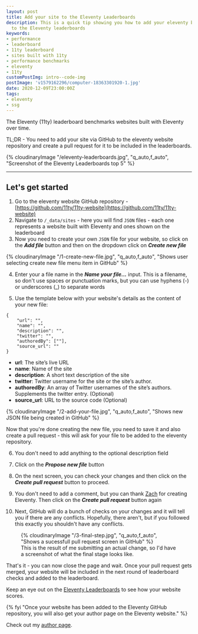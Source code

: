 ```yaml
---
layout: post
title: Add your site to the Eleventy Leaderboards
description: This is a quick tip showing you how to add your eleventy built website
  to the Eleventy leaderboards
keywords:
- performance
- leaderboard
- 11ty leaderboard
- sites built with 11ty
- performance benchmarks
- eleventy
- 11ty
customPostImg: intro--code-img
postImage: 'v1579162296/computer-18363301920-1.jpg'
date: 2020-12-09T23:00:00Z
tags:
- eleventy
- ssg
---
```


<p class="lead">The Eleventy (11ty) leaderboard benchmarks websites built with Eleventy over time.</p>

TL;DR - You need to add your site via GitHub to the eleventy website repository and create a pull request for it to be included in the leaderboards.

{% cloudinaryImage "/eleventy-leaderboards.jpg", "q_auto,f_auto", "Screenshot of the Eleventy Leaderboards top 5" %}

<hr>

## Let's get started
1. Go to the eleventy website GitHub repository - [https://github.com/11ty/11ty-website](https://github.com/11ty/11ty-website)
2. Navigate to `/_data/sites` - here you will find `JSON` files - each one represents a website built with Eleventy and ones shown on the leaderboard
3. Now you need to create your own `JSON` file for your website, so click on the **_Add file_** button and then on the dropdown click on **_Create new file_**

{% cloudinaryImage "/1-create-new-file.jpg", "q_auto,f_auto", "Shows user selecting create new file menu item in GitHub" %}

4. Enter your a file name in the **_Name your file..._** input. This is a filename, so don't use spaces or punctuation marks, but you can use hyphens (-) or underscores (_) to separate words

5. Use the template below with your website's details as the content of your new file:

```
{
    "url": "",
    "name": "",
    "description": "",
    "twitter": "",
    "authoredBy": [""],
    "source_url": ""
}
```
* **url**: The site’s live URL
* **name**: Name of the site
* **description**: A short text description of the site
* **twitter**: Twitter username for the site or the site’s author.
* **authoredBy**: An array of Twitter usernames of the site’s authors. Supplements the twitter entry. (Optional)
* **source_url**: URL to the source code (Optional)

{% cloudinaryImage "/2-add-your-file.jpg", "q_auto,f_auto", "Shows new JSON file being created in GitHub" %}

Now that you're done creating the new file, you need to save it and also create a pull request - this will ask for your file to be added to the eleventy repository.

6. You don't need to add anything to the optional description field

7. Click on the **_Propose new file_** button

8. On the next screen, you can check your changes and then click on the **_Create pull request_** button to proceed.

9. You don't need to add a comment, but you can thank [Zach](https://twitter.com/zachleat "Zack Leatherman on Twitter") for creating Eleventy. Then click on the  **_Create pull request_** button again

10. Next, GitHub will do a bunch of checks on your changes and it will tell you if there are any conflicts. Hopefully, there aren't, but if you followed this exactly you shouldn't have any conflicts.

<figure>
  {% cloudinaryImage "/3-final-step.jpg", "q_auto,f_auto", "Shows a sucessfull pull request screen in GitHub" %}
  <figcaption>This is the result of me submitting an actual change, so I'd have a screenshot of what the final stage looks like.</figcaption>
</figure>

That's it - you can now close the page and wait. Once your pull request gets merged, your website will be included in the next round of leaderboard checks and added to the leaderboard.

Keep an eye out on the [Eleventy Leaderboards](https://www.11ty.dev/speedlify/) to see how your website scores.

{% fyi "Once your website has been added to the Eleventy GitHub repository, you will also get your author page on the Eleventy website." %}

Check out my [author page](https://www.11ty.dev/authors/juanfernandes/ "Juan Fernandes' author page on the Eleventy website").
